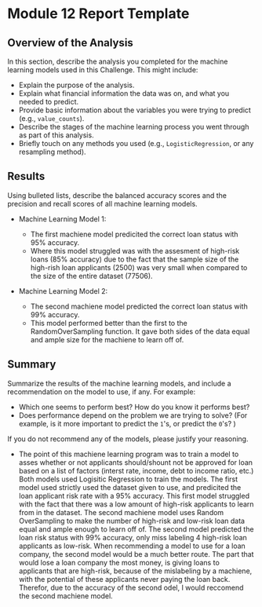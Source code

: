 # Module 12 Report Template

## Overview of the Analysis

In this section, describe the analysis you completed for the machine learning models used in this Challenge. This might include:

* Explain the purpose of the analysis.
* Explain what financial information the data was on, and what you needed to predict.
* Provide basic information about the variables you were trying to predict (e.g., `value_counts`).
* Describe the stages of the machine learning process you went through as part of this analysis.
* Briefly touch on any methods you used (e.g., `LogisticRegression`, or any resampling method).

## Results

Using bulleted lists, describe the balanced accuracy scores and the precision and recall scores of all machine learning models.

* Machine Learning Model 1:
  * The first machiene model predicited the correct loan status with 95% accuracy.
  * Where this model struggled was with the assesment of high-risk loans (85% accuracy) due to the fact that the sample size of the high-rish loan applicants (2500) was very small when compared to the size of the entire dataset (77506).



* Machine Learning Model 2:
  * The second machiene model predicted the correct loan status with 99% accuracy.
  * This model performed better than the first to the RandomOverSampling function. It gave both sides of the data equal and ample size for the machiene to learn off of.
  
## Summary

Summarize the results of the machine learning models, and include a recommendation on the model to use, if any. For example:
* Which one seems to perform best? How do you know it performs best?
* Does performance depend on the problem we are trying to solve? (For example, is it more important to predict the `1`'s, or predict the `0`'s? )

If you do not recommend any of the models, please justify your reasoning.

* The point of this machiene learning program was to train a model to asses whether or not applicants should/shount not be approved for loan based on a list of factors (interst rate, income, debt to income ratio, etc.) Both models used Logisitic Regression to train the models. The first model used strictly used the dataset given to use, and predicited the loan applicant risk rate with a 95% accuracy. This first model struggled with the fact that there was a low amount of high-risk applicants to learn from in the dataset. The second machiene model uses Random OverSampling to make the number of high-risk and low-risk loan data equal and ample enough to learn off of. The second model predicted the loan risk status with 99% accuracy, only miss labeling 4 high-risk loan applicants as low-risk. When recommending a model to use for a loan company, the second model would be a much better route. The part that would lose a loan company the most money, is giving loans to applicants that are high-risk, because of the mislabeling by a machiene, with the potential of these applicants never paying the loan back. Therefor, due to the accuracy of the second odel, I would reccomend the second machiene model. 

